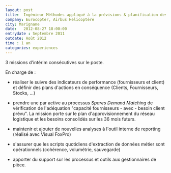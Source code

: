 ```yaml
---
layout: post
title:  Ingénieur Méthodes appliqué à la prévisions & planification des pièces de rechange
company: Eurocopter, Airbus Helicoptère
city: Marignane
date:   2012-08-27 18:00:00
entrydate : Septembre 2011
outdate: Août 2012
time : 1 an
categories: experiences
---
```


3 missions d'intérim consécutives sur le poste.

En charge de :

* réaliser le suivre des indicateurs de performance (fournisseurs et client) et définir des plans d'actions en conséquence (Clients, Fournisseurs, Stocks, ...)

* prendre une par active au processus _Spares Demand Matching_ de vérification de l'adéquation "capacité  fournisseurs - avec - besoin client prévu".
	La mission porte sur le plan d'approvisionnement du réseau logistique et les besoins consolidés sur les 36 mois futurs.

* maintenir et ajouter de nouvelles analyses à l'outil interne de reporting (réalisé avec Visual FoxPro)
* s'assurer que les scripts quotidiens d'extraction de données métier sont opérationnels (cohérence, volumétrie, sauvegarde)

* apporter du support sur les processus et outils aux gestionnaires de pièce.

